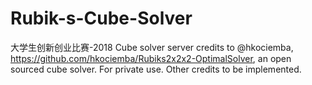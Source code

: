 # Rubik-s-Cube-Solver
大学生创新创业比赛-2018
Cube solver server credits to @hkociemba, https://github.com/hkociemba/Rubiks2x2x2-OptimalSolver, an open sourced cube solver.
For private use. Other credits to be implemented.
